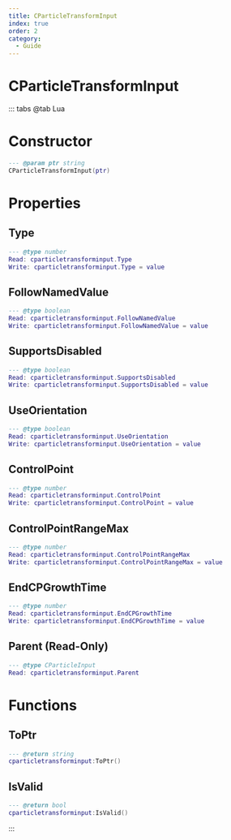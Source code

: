 ```yaml
---
title: CParticleTransformInput
index: true
order: 2
category:
  - Guide
---
```


# CParticleTransformInput

::: tabs
@tab Lua
# Constructor
```lua
--- @param ptr string
CParticleTransformInput(ptr)
```
# Properties
## Type 
```lua
--- @type number
Read: cparticletransforminput.Type
Write: cparticletransforminput.Type = value
```
## FollowNamedValue 
```lua
--- @type boolean
Read: cparticletransforminput.FollowNamedValue
Write: cparticletransforminput.FollowNamedValue = value
```
## SupportsDisabled 
```lua
--- @type boolean
Read: cparticletransforminput.SupportsDisabled
Write: cparticletransforminput.SupportsDisabled = value
```
## UseOrientation 
```lua
--- @type boolean
Read: cparticletransforminput.UseOrientation
Write: cparticletransforminput.UseOrientation = value
```
## ControlPoint 
```lua
--- @type number
Read: cparticletransforminput.ControlPoint
Write: cparticletransforminput.ControlPoint = value
```
## ControlPointRangeMax 
```lua
--- @type number
Read: cparticletransforminput.ControlPointRangeMax
Write: cparticletransforminput.ControlPointRangeMax = value
```
## EndCPGrowthTime 
```lua
--- @type number
Read: cparticletransforminput.EndCPGrowthTime
Write: cparticletransforminput.EndCPGrowthTime = value
```
## Parent (Read-Only)
```lua
--- @type CParticleInput
Read: cparticletransforminput.Parent
```
# Functions
## ToPtr
```lua
--- @return string
cparticletransforminput:ToPtr()
```
## IsValid
```lua
--- @return bool
cparticletransforminput:IsValid()
```

:::